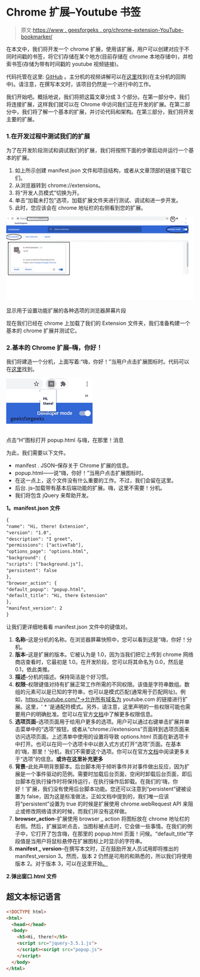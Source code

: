 # Chrome 扩展–Youtube 书签

> 原文:[https://www . geesforgeks . org/chrome-extension-YouTube-bookmarker/](https://www.geeksforgeeks.org/chrome-extension-youtube-bookmarker/)

在本文中，我们将开发一个 chrome 扩展，使用该扩展，用户可以创建对应于不同时间戳的书签，将它们存储在某个地方(目前存储在 chrome 本地存储中)，并检索书签(存储为带有时间戳的 youtube 视频链接)。

代码托管在这里: [GitHub](https://github.com/Parikshit-Hooda/YTVideoBookmarker) 。主分机的视频讲解可以在[这里](https://github.com/Parikshit-Hooda/YTVideoBookmarker/blob/master/images/project%20demo%20video%20draft%201.mp4)找到(在主分机的回购中)。请注意，在撰写本文时，该项目仍然是一个进行中的工作。

我们开始吧。概括地说，我们将把这篇文章分成 3 个部分。在第一部分中，我们将连接扩展，这样我们就可以在 Chrome 中访问我们正在开发的扩展。在第二部分中，我们将了解一个基本的扩展，并讨论代码和架构。在第三部分，我们将开发主要的扩展。

### 1.在开发过程中测试我们的扩展

为了在开发阶段测试和调试我们的扩展，我们将按照下面的步骤启动并运行一个基本的扩展。

1.  如上所示创建 manifest.json 文件和项目结构，或者从文章顶部的链接下载它们。
2.  从浏览器转到 chrome://extensions。
3.  将“开发人员模式”切换为开。
4.  单击“加载未打包”选项，加载扩展文件夹进行测试、调试和进一步开发。
5.  此时，您应该会在 chrome 地址栏的右侧看到您的扩展。

![](img/e512dcb26c193c06912d691094d0db3d.png)

显示用于设置功能扩展的各种选项的浏览器屏幕片段

现在我们已经在 chrome 上加载了我们的 Extension 文件夹，我们准备构建一个基本的 chrome 扩展并测试它。

### 2.基本的 Chrome 扩展–嗨，你好！

我们将建造一个分机，上面写着:“嗨，你好！”当用户点击扩展图标时。代码可以在[这里](https://github.com/Parikshit-Hooda/hitherechromeextension)找到。

![](img/1f4ac1f1984824690ef091c88c5fde7c.png)

点击“H”图标打开 popup.html 与嗨，在那里！消息

为此，我们需要以下文件。

*   manifest . JSON–保存关于 Chrome 扩展的信息。
*   popup.html——说“嗨，你好！”当用户点击扩展图标时。
*   在这一点上，这个文件没有什么重要的工作。不过，我们会留在这里。
*   后台. js–加载带有基本后端功能的扩展。嗨，这里不需要！分机。
*   我们将包含 jQuery 来帮助开发。

**1。manifest.json 文件**

```html
{
"name": "Hi, there! Extension",
"version": "1.0",
"description": "I greet",
"permissions": ["activeTab"],
"options_page": "options.html",
"background": {
"scripts": ["background.js"],
"persistent": false
},
"browser_action": {
"default_popup": "popup.html",
"default_title": "Hi, there Extension"
},
"manifest_version": 2
}

```

让我们更详细地看看 manifest.json 文件中的键值对。

1.  **名称**–这是分机的名称。在浏览器屏幕快照中，您可以看到这是“嗨，你好！分机。
2.  **版本**–这是扩展的版本。它被认为是 1.0，因为当我们把它上传到 chrome 网络商店查看时，它最初是 1.0。在开发阶段，您可以将其命名为 0.0，然后是 0.1，依此类推。
3.  **描述**–分机的描述。保持简洁是个好习惯。
4.  **权限**–权限键值对持有扩展正常工作所需的不同权限。该值是字符串数组。数组的元素可以是已知的字符串，也可以是模式匹配(通常用于匹配网址)。例如，https://youtube.com/*->允许所有域名为 youtube.com 的链接进行扩展。这里，' * '是通配符模式。另外，请注意，这里声明的一些权限可能也需要用户的明确批准。您可以在官方[文档](https://developer.chrome.com/docs/extensions/mv2/declare_permissions/)中了解更多权限信息。
5.  **选项页面**–选项页面用于给用户更多的选项。用户可以通过右键单击扩展并单击菜单中的“选项”按钮，或者从“chrome://extensions”页面转到选项页面来访问选项页面。上述清单中使用的设置将导致 options.html 页面在新选项卡中打开。也可以在同一个选项卡中以嵌入式方式打开“选项”页面。在基本的‘嗨，那里！’分机，我们不需要这个选项。你可以在官方[文档](https://developer.chrome.com/docs/extensions/mv2/options/)中阅读更多关于“选项”的信息。**或许在这里补充更多**
6.  **背景**–此处声明背景脚本。后台脚本用于倾听事件并对事件做出反应，因为扩展是一个事件驱动的范例。需要时加载后台页面，空闲时卸载后台页面，即后台脚本在执行操作时将保持运行，在执行操作后卸载。在我们的‘嗨，你好！’扩展，我们没有使用后台脚本功能。您还可以注意到“persistent”键被设置为 false，因为这是标准做法，正如文档中提到的，我们唯一应该将“persistent”设置为 true 的时候是扩展使用 chrome.webRequest API 来阻止或修改网络请求的时候，而我们并没有这样做。
7.  **browser_action**–扩展使用 browser _ action 将图标放在 chrome 地址栏的右侧。然后，扩展监听点击，当图标被点击时，它会做一些事情。在我们的例子中，它打开了包含嗨，在那里的 popup.html 页面！问候。“default_title”字段值是当用户将鼠标悬停在扩展图标上时显示的字符串。
8.  **manifest _ version**–在撰写本文时，正在鼓励开发人员试用即将推出的 manifest_version 3。然而，版本 2 仍然是可用的和熟悉的，所以我们将使用版本 2。对于版本 3，可以在这里开始[。](https://developer.chrome.com/docs/extensions/mv3/intro/)

**2.弹出窗口.html 文件**

## 超文本标记语言

```html
<!DOCTYPE html>
<html>
  <head></head>
  <body>
    <h5>Hi, there!</h5>
    <script src="jquery-3.5.1.js">
    </script><script src="popup.js">
    </script>
  </body>
</html>
```